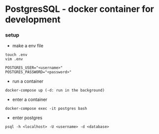 # PostgresSQL - docker container for development

### setup

- make a env file

```
touch .env
vim .env

POSTGRES_USER="<username>"
POSTGRES_PASSWORD="<password>"
```

- run a container

```
docker-compose up (-d: run in the background)
```

- enter a container

```
docker-compose exec -it postgres bash
```

- enter postgres

```
psql -h <localhost> -U <username> -d <database>
```
